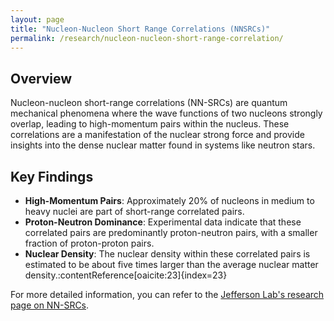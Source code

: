 ```yaml
---
layout: page
title: "Nucleon-Nucleon Short Range Correlations (NNSRCs)"
permalink: /research/nucleon-nucleon-short-range-correlation/
---
```


## Overview

Nucleon-nucleon short-range correlations (NN-SRCs) are quantum mechanical phenomena where the wave functions of two nucleons strongly overlap, leading to high-momentum pairs within the nucleus. These correlations are a manifestation of the nuclear strong force and provide insights into the dense nuclear matter found in systems like neutron stars.

## Key Findings

- **High-Momentum Pairs**: Approximately 20% of nucleons in medium to heavy nuclei are part of short-range correlated pairs.
- **Proton-Neutron Dominance**: Experimental data indicate that these correlated pairs are predominantly proton-neutron pairs, with a smaller fraction of proton-proton pairs.
- **Nuclear Density**: The nuclear density within these correlated pairs is estimated to be about five times larger than the average nuclear matter density.:contentReference[oaicite:23]{index=23}

For more detailed information, you can refer to the [Jefferson Lab's research page on NN-SRCs](https://www.jlab.org/research/nucleon_nucleon).


